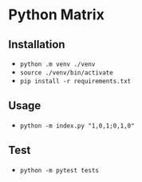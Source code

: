 # Python Matrix

## Installation

- `python .m venv ./venv`
- `source ./venv/bin/activate`
- `pip install -r requirements.txt`

## Usage

- `python -m index.py "1,0,1;0,1,0"`

## Test

- `python -m pytest tests`
